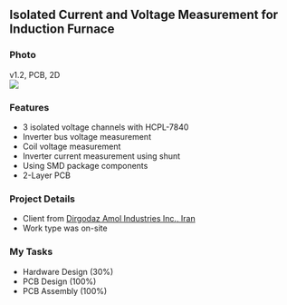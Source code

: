 ## Isolated Current and Voltage Measurement for Induction Furnace

### Photo
v1.2, PCB, 2D  
![](https://s32.picofile.com/file/8478198792/v1_2_PCB_2D.png)

### Features
- 3 isolated voltage channels with HCPL-7840
- Inverter bus voltage measurement
- Coil voltage measurement
- Inverter current measurement using shunt
- Using SMD package components
- 2-Layer PCB

### Project Details
- Client from [Dirgodaz Amol Industries Inc., Iran](https://dirgodazamol.com/en/)  
- Work type was on-site

### My Tasks
- Hardware Design (30%)
- PCB Design (100%)
- PCB Assembly (100%)